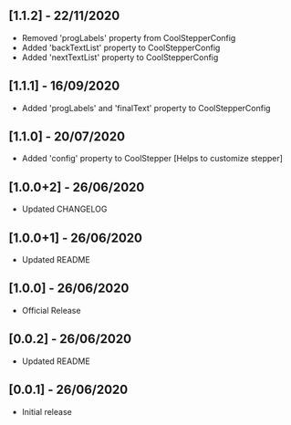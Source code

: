 ## [1.1.2] - 22/11/2020

- Removed 'progLabels' property from CoolStepperConfig
- Added 'backTextList' property to CoolStepperConfig
- Added 'nextTextList' property to CoolStepperConfig

## [1.1.1] - 16/09/2020

- Added 'progLabels' and 'finalText' property to CoolStepperConfig

## [1.1.0] - 20/07/2020

- Added 'config' property to CoolStepper [Helps to customize stepper]

## [1.0.0+2] - 26/06/2020

- Updated CHANGELOG

## [1.0.0+1] - 26/06/2020

- Updated README

## [1.0.0] - 26/06/2020

- Official Release

## [0.0.2] - 26/06/2020

- Updated README

## [0.0.1] - 26/06/2020

- Initial release
